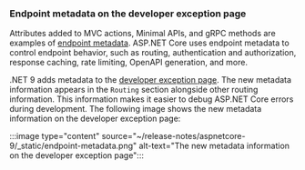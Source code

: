 ### Endpoint metadata on the developer exception page

Attributes added to MVC actions, Minimal APIs, and gRPC methods are examples of [endpoint metadata](xref:fundamentals/routing#endpoint-metadata). ASP.NET Core uses endpoint metadata to control endpoint behavior, such as routing, authentication and authorization, response caching, rate limiting, OpenAPI generation, and more.

.NET 9 adds metadata to the [developer exception page](xref:fundamentals/error-handling#developer-exception-page). The new metadata information appears in the `Routing` section alongside other routing information. This information makes it easier to debug ASP.NET Core errors during development. The following image shows the new metadata information on the developer exception page:

:::image type="content" source="~/release-notes/aspnetcore-9/_static/endpoint-metadata.png" alt-text="The new metadata information on the developer exception page":::
